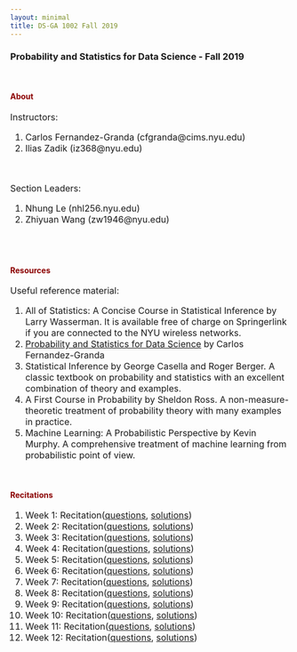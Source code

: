 ```yaml
---
layout: minimal
title: DS-GA 1002 Fall 2019
---
```



<div style='font-family:BlinkMacSystemFont,-apple-system,"Segoe UI",Roboto,Oxygen,Ubuntu,Cantarell,"Fira Sans","Droid Sans","Helvetica Neue",Helvetica,Arial,sans-serif;'>

<h3>Probability and Statistics for Data Science - Fall 2019</h3>
<br>


<h4><font color="darkred">About</font></h4>
<font size="3">
Instructors: <br>
<ol>    
    <li>Carlos Fernandez-Granda (cfgranda@cims.nyu.edu)</li>
    <li>Ilias Zadik (iz368@nyu.edu)</li>
</ol>
<br>

Section Leaders: <br>
<ol>    
    <li>Nhung Le (nhl256.nyu.edu)</li>
    <li>Zhiyuan Wang (zw1946@nyu.edu)</li>
</ol>
<br>

<!-- Piazza page for the course <a href='https://piazza.com/nyu/fall2019/dsga1014' target="_blank">here </a> -->
</font>
<br>


<h4><font color="darkred">Resources</font></h4>
<font size="3">
Useful reference material:<br>
<ol>
<li> All of Statistics: A Concise Course in Statistical Inference by Larry Wasserman. It is available free of charge on Springerlink if you are connected to the NYU wireless networks.</li>
<li><a href='https://cims.nyu.edu/~cfgranda/pages/stuff/probability_stats_for_DS.pdf' target="_blank">Probability and Statistics for Data Science</a> by Carlos Fernandez-Granda</li>
<li> Statistical Inference by George Casella and Roger Berger. A classic textbook on probability and statistics with an excellent combination of theory and examples.</li>
<li> A First Course in Probability by Sheldon Ross. A non-measure-theoretic treatment of probability theory with many examples in practice.</li>
<li> Machine Learning: A Probabilistic Perspective by Kevin Murphy. A comprehensive treatment of machine learning from probabilistic point of view.</li>
</ol>
</font>
<br>

<h4><font color="darkred">Recitations</font></h4>
<font size="3">
<ol>
<li>Week 1: Recitation(<a href='/teaching/ProbStats19/Recitations/Lab1.pdf' target="_blank">questions</a>, <a href='/teaching/ProbStats19/Recitations/Lab1Sol.pdf' target="_blank">solutions</a>)</li>
<li>Week 2: Recitation(<a href='/teaching/ProbStats19/Recitations/Lab2.pdf' target="_blank">questions</a>, <a href='/teaching/ProbStats19/Recitations/Lab2Sol.pdf' target="_blank">solutions</a>)</li>
<li>Week 3: Recitation(<a href='/teaching/ProbStats19/Recitations/Lab3.pdf' target="_blank">questions</a>, <a href='/teaching/ProbStats19/Recitations/Lab3Sol.pdf' target="_blank">solutions</a>)</li>
<li>Week 4: Recitation(<a href='/teaching/ProbStats19/Recitations/Lab4.pdf' target="_blank">questions</a>, <a href='/teaching/ProbStats19/Recitations/Lab4Sol.pdf' target="_blank">solutions</a>)</li>
<li>Week 5: Recitation(<a href='/teaching/ProbStats19/Recitations/Lab5.pdf' target="_blank">questions</a>, <a href='/teaching/ProbStats19/Recitations/Lab5Sol.pdf' target="_blank">solutions</a>)</li>
<li>Week 6: Recitation(<a href='/teaching/ProbStats19/Recitations/Lab6.pdf' target="_blank">questions</a>, <a href='/teaching/ProbStats19/Recitations/Lab6Sol.pdf' target="_blank">solutions</a>)</li>
<li>Week 7: Recitation(<a href='/teaching/ProbStats19/Recitations/Lab7.pdf' target="_blank">questions</a>, <a href='/teaching/ProbStats19/Recitations/Lab7Sol.pdf' target="_blank">solutions</a>)</li>
<li>Week 8: Recitation(<a href='/teaching/ProbStats19/Recitations/Lab8.pdf' target="_blank">questions</a>, <a href='/teaching/ProbStats19/Recitations/Lab8Sol.pdf' target="_blank">solutions</a>)</li>
<li>Week 9: Recitation(<a href='/teaching/ProbStats19/Recitations/Lab9.pdf' target="_blank">questions</a>, <a href='/teaching/ProbStats19/Recitations/Lab9Sol.pdf' target="_blank">solutions</a>)</li>
<li>Week 10: Recitation(<a href='/teaching/ProbStats19/Recitations/Lab10.pdf' target="_blank">questions</a>, <a href='/teaching/ProbStats19/Recitations/Lab10Sol.pdf' target="_blank">solutions</a>)</li>
<li>Week 11: Recitation(<a href='/teaching/ProbStats19/Recitations/Lab11.pdf' target="_blank">questions</a>, <a href='/teaching/ProbStats19/Recitations/Lab11Sol.pdf' target="_blank">solutions</a>)</li>
<li>Week 12: Recitation(<a href='/teaching/ProbStats19/Recitations/Lab12.pdf' target="_blank">questions</a>, <a href='/teaching/ProbStats19/Recitations/Lab12Sol.pdf' target="_blank">solutions</a>)</li>
</ol>
</font>
<br>
</div>